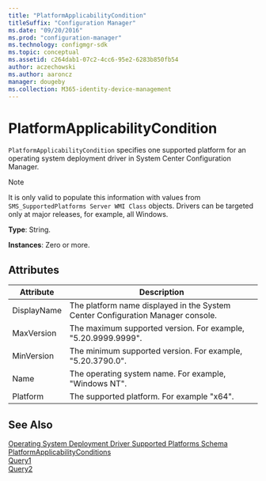 ```yaml
---
title: "PlatformApplicabilityCondition"
titleSuffix: "Configuration Manager"
ms.date: "09/20/2016"
ms.prod: "configuration-manager"
ms.technology: configmgr-sdk
ms.topic: conceptual
ms.assetid: c264dab1-07c2-4cc6-95e2-6283b850fb54
author: aczechowski
ms.author: aaroncz
manager: dougeby
ms.collection: M365-identity-device-management
---
```

# PlatformApplicabilityCondition
`PlatformApplicabilityCondition` specifies one supported platform for an operating system deployment driver in System Center Configuration Manager.  

> [!NOTE]
>  It is only valid to populate this information with values from `SMS_SupportedPlatforms Server WMI Class` objects. Drivers can be targeted only at major releases, for example, all Windows.  

 **Type**: String.  

 **Instances**: Zero or more.  

## Attributes  

|Attribute|Description|  
|---------------|-----------------|  
|DisplayName|The platform name displayed in the System Center Configuration Manager console.|  
|MaxVersion|The maximum supported version. For example, "5.20.9999.9999".|  
|MinVersion|The minimum supported version. For example, "5.20.3790.0".|  
|Name|The operating system name. For example, "Windows NT".|  
|Platform|The supported platform. For example "x64".|  

## See Also  
 [Operating System Deployment Driver Supported Platforms Schema](../../../develop/reference/osd/operating-system-deployment-driver-supported-platforms-schema.md)   
 [PlatformApplicabilityConditions](../../../develop/reference/osd/platformapplicabilityconditions.md)   
 [Query1](../../../develop/reference/osd/query1.md)   
 [Query2](../../../develop/reference/osd/query2.md)
